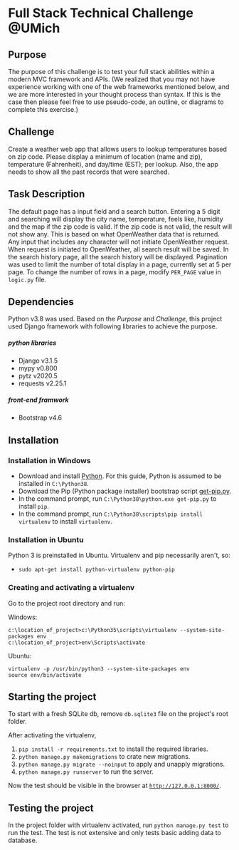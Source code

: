 Full Stack Technical Challenge @UMich
=====================================

Purpose
-------

The purpose of this challenge is to test your full stack abilities within a modern MVC framework and APIs. (We realized that you may not have experience working with one of the web frameworks mentioned below, and we are more interested in your thought process than syntax. If this is the case then please feel free to use pseudo-code, an outline, or diagrams to complete this exercise.)


Challenge
---------

Create a weather web app that allows users to lookup temperatures based on zip code. Please display a minimum of location (name and zip), temperature (Fahrenheit), and day/time (EST); per lookup. Also, the app needs to show all the past records that were searched.


Task Description
----------------

The default page has a input field and a search button. Entering a 5 digit and searching will display the city name, temperature, feels like, humidity and the map if the zip code is valid. If the zip code is not valid, the result will not show any. This is based on what OpenWeather data that is returned. Any input that includes any character will not initiate OpenWeather request. When request is initiated to OpenWeather, all search result will be saved.
In the search history page, all the search history will be displayed. Pagination was used to limit the number of total display in a page, currently set at 5 per page. To change the number of rows in a page, modify `PER_PAGE` value in `logic.py` file.


Dependencies
------------

Python v3.8 was used. Based on the *Purpose* and *Challenge*, this project used Django framework with following libraries to achieve the purpose.

##### python libraries
* Django v3.1.5
* mypy v0.800
* pytz v2020.5
* requests v2.25.1

##### front-end framwork
* Bootstrap v4.6


Installation
------------

### Installation in Windows

* Download and install [Python](https://www.python.org/downloads/). For this guide, Python is assumed to be installed in `C:\Python38`.
* Download the Pip (Python package installer) bootstrap script [get-pip.py](https://bootstrap.pypa.io/get-pip.py).
* In the command prompt, run `C:\Python38\python.exe get-pip.py` to install `pip`.
* In the command prompt, run `C:\Python38\scripts\pip install virtualenv` to install `virtualenv`.

### Installation in Ubuntu

Python 3 is preinstalled in Ubuntu. Virtualenv and pip necessarily aren't, so:

* `sudo apt-get install python-virtualenv python-pip`

### Creating and activating a virtualenv

Go to the project root directory and run:

Windows:

```
c:\location_of_project>c:\Python35\scripts\virtualenv --system-site-packages env
c:\location_of_project>env\Scripts\activate
```

Ubuntu:

```
virtualenv -p /usr/bin/python3 --system-site-packages env
source env/bin/activate
```

Starting the project
--------------------

To start with a fresh SQLite db, remove `db.sqlite3` file on the project's root folder.

After activating the virtualenv,
1. `pip install -r requirements.txt` to install the required libraries.
2. `python manage.py makemigrations` to crate new migrations.
3. `python manage.py migrate --noinput` to apply and unapply migrations.
4. `python manage.py runserver` to run the server.

Now the test should be visible in the browser at [`http://127.0.0.1:8000/`](http://127.0.0.1:8000/).


Testing the project
-------------------

In the project folder with virtualenv activated, run `python manage.py test` to run the test.
The test is not extensive and only tests basic adding data to database.
